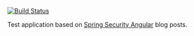 [![Build Status](https://travis-ci.org/fabiojmendes/spring-boot-angular.svg)](https://travis-ci.org/fabiojmendes/spring-boot-angular)

Test application based on [Spring Security Angular](https://github.com/fabiojmendes/spring-security-angular) blog posts.
